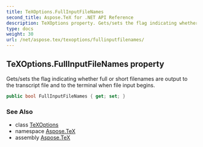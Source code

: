 ```yaml
---
title: TeXOptions.FullInputFileNames
second_title: Aspose.TeX for .NET API Reference
description: TeXOptions property. Gets/sets the flag indicating whether full or short filenames are output to the transcript file and to the terminal when file input begins
type: docs
weight: 30
url: /net/aspose.tex/texoptions/fullinputfilenames/
---
```

## TeXOptions.FullInputFileNames property

Gets/sets the flag indicating whether full or short filenames are output to the transcript file and to the terminal when file input begins.

```csharp
public bool FullInputFileNames { get; set; }
```

### See Also

* class [TeXOptions](../)
* namespace [Aspose.TeX](../../texoptions/)
* assembly [Aspose.TeX](../../../)



